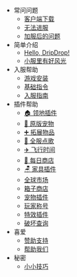 * 常问问题
    * [客户端下载](download.md)
    * [无法进服](cantjoin.md)
    * [加服后的问题](firstjoin.md)
* 简单介绍
    * [Hello, DripDrop!](about.md)
    * [小服里有好风光](promote.md)
* 入服帮助
    * [游戏安装](installgame.md)
    * [基础指令](command.md)
    * [入服指南](joinproblem.md)
* 插件帮助
    * [🏠 领地插件](residence.md)
    * [🐖 原版宠物](mypet.md)
    * [➕ 拓展物品](itemsadder.md)
    * [📀 全服点歌](allmusic.md)
    * [✈️ 飞行时间](fly.md)
    * [🏪 每日商店](dailyshop.md)
    * [🪑 家具插件](furniture.md)
    * [全球市场](globalmarket.md)
    * [箱子商店](quickshop.md)
    * [宠物插件](companions.md)
    * [玩家称号](tags.md)
    * [特效插件](procosmetics.md)
    * [破坏查询](coreprotect.md)
* 喜爱
    * [赞助支持](donate.md)
    * [帮助我们](helpus.md)
* 秘密
    * [小小技巧](tips.md)